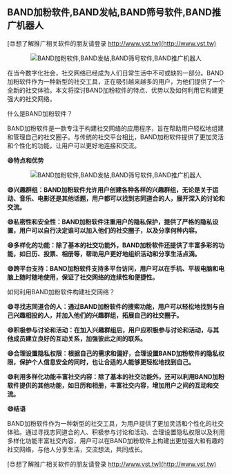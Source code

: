 ## **BAND加粉软件,BAND发帖,BAND筛号软件,BAND推广机器人**

[😍想了解推广相关软件的朋友请登录 http://www.vst.tw](http://www.vst.tw)

 <center><img src="https://vst.tw/MP4/tuiguang/png/8.png" alt="BAND加粉软件,BAND发帖,BAND筛号软件,BAND推广机器人"></center>

在当今数字化社会，社交网络已经成为人们日常生活中不可或缺的一部分。BAND加粉软件作为一种新型的社交工具，正在吸引越来越多的用户，为他们提供了一个全新的社交体验。本文将探讨BAND加粉软件的特点、优势以及如何利用它构建更强大的社交网络。

什么是BAND加粉软件？

BAND加粉软件是一款专注于构建社交网络的应用程序，旨在帮助用户轻松地组建和管理自己的社交圈子。与传统的社交平台相比，BAND加粉软件提供了更加灵活和个性化的功能，让用户可以更好地连接和交流。

**😄特点和优势**

 <center><img src="https://vst.tw/MP4/tuiguang/png/5.png" alt="BAND加粉软件,BAND发帖,BAND筛号软件,BAND推广机器人"></center>

**😄兴趣群组：BAND加粉软件允许用户创建各种各样的兴趣群组，无论是关于运动、音乐、电影还是其他话题，用户都可以找到志同道合的人，展开深入的讨论和交流。**

**😄私密性和安全性：BAND加粉软件注重用户的隐私保护，提供了严格的隐私设置，用户可以自行决定谁可以加入他们的社交圈子，以及分享何种内容。**

**😄多样化的功能：除了基本的社交功能外，BAND加粉软件还提供了丰富多彩的功能，如日历、投票、相册等，帮助用户更好地组织活动和分享生活点滴。**

**😄跨平台支持：BAND加粉软件支持多平台访问，用户可以在手机、平板电脑和电脑上随时随地使用，保证了社交网络的连续性和便捷性。**

如何利用BAND加粉软件构建社交网络？

**😄寻找志同道合的人：通过BAND加粉软件的搜索功能，用户可以轻松地找到与自己兴趣相投的人，并加入他们的兴趣群组，拓展自己的社交圈子。**

**😄积极参与讨论和活动：在加入兴趣群组后，用户应积极参与讨论和活动，与其他成员建立良好的互动关系，加强彼此之间的联系。**

**😄合理设置隐私权限：根据自己的需求和偏好，合理设置BAND加粉软件的隐私权限，保护个人信息安全的同时，也让合适的人能够更轻松地找到自己。**

**😄利用多样化功能丰富社交内容：除了基本的社交功能外，还可以利用BAND加粉软件提供的其他功能，如日历和相册，丰富社交内容，增加用户之间的互动和交流。**

**😄结语**

BAND加粉软件作为一种新型的社交工具，为用户提供了更加灵活和个性化的社交体验。通过寻找志同道合的人、积极参与讨论和活动、合理设置隐私权限以及利用多样化功能丰富社交内容，用户可以在BAND加粉软件上构建出更加强大和有趣的社交网络，与他人分享生活，交流想法，共同成长。

[😍想了解推广相关软件的朋友请登录 http://www.vst.tw](http://www.vst.tw)



